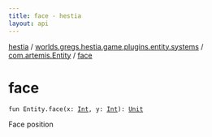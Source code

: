 ```yaml
---
title: face - hestia
layout: api
---
```


<div class='api-docs-breadcrumbs'><a href="../../index.html">hestia</a> / <a href="../index.html">worlds.gregs.hestia.game.plugins.entity.systems</a> / <a href="index.html">com.artemis.Entity</a> / <a href="./face.html">face</a></div>

# face

<div class="signature"><code><span class="keyword">fun </span><span class="identifier">Entity</span><span class="symbol">.</span><span class="identifier">face</span><span class="symbol">(</span><span class="parameterName" id="worlds.gregs.hestia.game.plugins.entity.systems$face(com.artemis.Entity, kotlin.Int, kotlin.Int)/x">x</span><span class="symbol">:</span>&nbsp;<a href="https://kotlinlang.org/api/latest/jvm/stdlib/kotlin/-int/index.html"><span class="identifier">Int</span></a><span class="symbol">, </span><span class="parameterName" id="worlds.gregs.hestia.game.plugins.entity.systems$face(com.artemis.Entity, kotlin.Int, kotlin.Int)/y">y</span><span class="symbol">:</span>&nbsp;<a href="https://kotlinlang.org/api/latest/jvm/stdlib/kotlin/-int/index.html"><span class="identifier">Int</span></a><span class="symbol">)</span><span class="symbol">: </span><a href="https://kotlinlang.org/api/latest/jvm/stdlib/kotlin/-unit/index.html"><span class="identifier">Unit</span></a></code></div>

Face position

